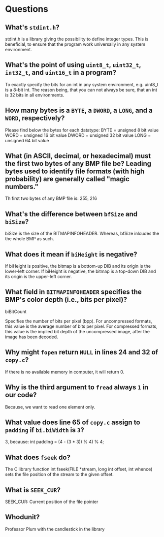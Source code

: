 # Questions

## What's `stdint.h`?

stdint.h is a library giving the possibility to define integer types. This is beneficial, to ensure that the program work universally in any system environment.

## What's the point of using `uint8_t`, `uint32_t`, `int32_t`, and `uint16_t` in a program?

To exactly specify the bits for an int in any system environment, e.g. uint8_t is a 8-bit int. The reason being, that you can not always be sure, that an int is 32 bits in all environments.

## How many bytes is a `BYTE`, a `DWORD`, a `LONG`, and a `WORD`, respectively?

Please find below the bytes for each datatype:
BYTE = unsigned 8 bit value
WORD = unsigned 16 bit value
DWORD = unsigned 32 bit value
LONG = unsigned 64 bit value

## What (in ASCII, decimal, or hexadecimal) must the first two bytes of any BMP file be? Leading bytes used to identify file formats (with high probability) are generally called "magic numbers."

Th first two bytes of any BMP file is: 255, 216

## What's the difference between `bfSize` and `biSize`?

biSize is the size of the BITMAPINFOHEADER. Whereas, bfSize inlcudes the the whole BMP as such.

## What does it mean if `biHeight` is negative?

If biHeight is positive, the bitmap is a bottom-up DIB and its origin is the lower-left corner. If biHeight is negative, the bitmap is a top-down DIB and its origin is the upper-left corner. 

## What field in `BITMAPINFOHEADER` specifies the BMP's color depth (i.e., bits per pixel)?

biBitCount

Specifies the number of bits per pixel (bpp). For uncompressed formats, this value is the average number of bits per pixel. For compressed formats, this value is the implied bit depth of the uncompressed image, after the image has been decoded.

## Why might `fopen` return `NULL` in lines 24 and 32 of `copy.c`?

If there is no available memory in computer, it will return 0.

## Why is the third argument to `fread` always `1` in our code?

Because, we want to read one element only. 

## What value does line 65 of `copy.c` assign to `padding` if `bi.biWidth` is `3`?

3, because:
int padding = (4 - (3 * 3)) % 4) % 4;

## What does `fseek` do?

The C library function int fseek(FILE *stream, long int offset, int whence) sets the file position of the stream to the given offset.

## What is `SEEK_CUR`?

SEEK_CUR: Current position of the file pointer

## Whodunit?

Professor Plum with the candlestick in the library
